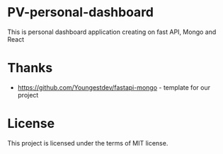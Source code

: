 # PV-personal-dashboard
This is personal dashboard application creating on fast API, Mongo and React
# Thanks
* https://github.com/Youngestdev/fastapi-mongo - template for our project
# License
This project is licensed under the terms of MIT license.
